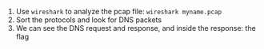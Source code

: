 1. Use `wireshark` to analyze the pcap file: `wireshark myname.pcap`
2. Sort the protocols and look for DNS packets
3. We can see the DNS request and response, and inside the response: the flag
